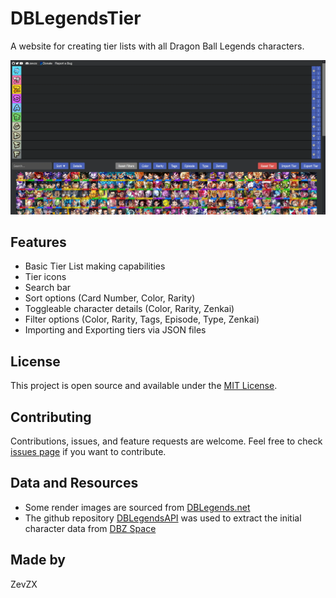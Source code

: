 # DBLegendsTier

A website for creating tier lists with all Dragon Ball Legends characters.

![DBLegendsTier](./assets/README_img.webp)

## Features

- Basic Tier List making capabilities
- Tier icons
- Search bar
- Sort options (Card Number, Color, Rarity)
- Toggleable character details (Color, Rarity, Zenkai)
- Filter options (Color, Rarity, Tags, Episode, Type, Zenkai)
- Importing and Exporting tiers via JSON files

## License

This project is open source and available under the [MIT License](LICENSE).

## Contributing

Contributions, issues, and feature requests are welcome. Feel free to check [issues page](https://github.com/ZevZX/DragonBallLegendsTierList/issues) if you want to contribute.

## Data and Resources
- Some render images are sourced from [DBLegends.net](https://dblegends.net/)
- The github repository [DBLegendsAPI](https://github.com/feijoes/DBlegendsAPI) was used to extract the initial character data from [DBZ Space](https://legends.dbz.space/)

## Made by

ZevZX